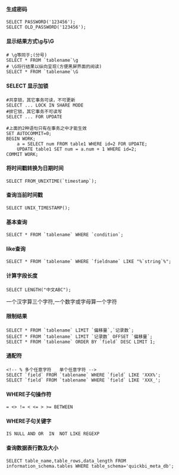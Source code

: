 
#### 生成密码
	SELECT PASSWORD('123456');
	SELECT OLD_PASSWORD('123456');
	
#### 显示结果方式\g与\G
	
	# \g等同于;(分号)
	SELECT * FROM `tablename`\g
	# \G将行结果以纵向呈现(方便黑屏界面的阅读)
	SELECT * FROM `tablename`\G


#### SELECT 显示加锁
~~~
#共享锁，其它事务可读，不可更新  
SELECT ... LOCK IN SHARE MODE
#排它锁，其它事务不可读写
SELECT ... FOR UPDATE  

#上面的2种语句只有在事务之中才能生效
SET AUTOCOMMIT=0;   
BEGIN WORK;   
    a = SELECT num FROM table1 WHERE id=2 FOR UPDATE; 
    UPDATE table1 SET num = a.num + 1 WHERE id=2;   
COMMIT WORK;  
~~~


#### 将时间戳转换为日期时间
    SELECT FROM_UNIXTIME(`timestamp`);

#### 查询当前时间戳
	SELECT UNIX_TIMESTAMP();
	
#### 基本查询
    SELECT * FROM `tablename` WHERE `condition`;

#### like查询
    SELECT * FROM `tablename` WHERE `fieldname` LIKE "%`string`%";

#### 计算字段长度
    SELECT LENGTH("中文ABC");
一个汉字算三个字符,一个数字或字母算一个字符


#### 限制结果
	SELECT * FROM `tablename` LIMIT `偏移量`,`记录数`;
	SELECT * FROM `tablename` LIMIT `记录数` OFFSET `偏移量`;
	SELECT * FROM `tablename` ORDER BY `field` DESC	LIMIT 1;
	
#### 通配符
	<!-- % 多个任意字符 _ 单个任意字符 -->
	SELECT `field` FROM `tablename` WHERE `field` LIKE 'XXX%';
	SELECT `field` FROM `tablename` WHERE `field` LIKE 'XXX_';

#### WHERE子句操作符
	= <> != < <= > >= BETWEEN

#### WHERE子句关键字
	IS NULL	AND	OR	IN	NOT	LIKE REGEXP


#### 查询数据表行数及大小
	SELECT table_name,table_rows,data_length FROM information_schema.tables WHERE table_schema='quickbi_meta_db';